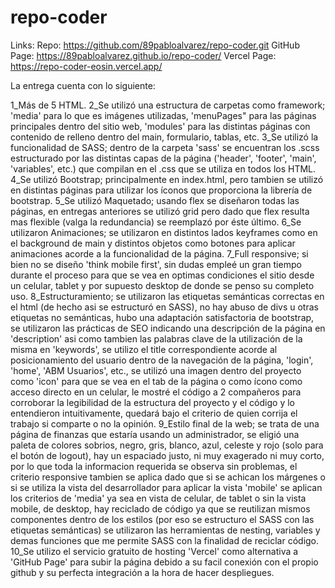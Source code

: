 # repo-coder

Links:
Repo: https://github.com/89pabloalvarez/repo-coder.git
GitHub Page: https://89pabloalvarez.github.io/repo-coder/
Vercel Page: https://repo-coder-eosin.vercel.app/

La entrega cuenta con lo siguiente:

1_Más de 5 HTML.
2_Se utilizó una estructura de carpetas como framework; 'media' para lo que es imágenes utilizadas, 'menuPages" para las páginas principales dentro del sitio web, 'modules' para las distintas páginas con contenido de relleno dentro del main, formulario, tablas, etc.
3_Se utilizó la funcionalidad de SASS; dentro de la carpeta 'sass' se encuentran los .scss estructurado por las distintas capas de la página ('header', 'footer', 'main', 'variables', etc.) que compilan en el .css que se utiliza en todos los HTML.
4_Se utilizó Bootstrap; principalmente en index.html, pero tambien se utilizó en distintas páginas para utilizar los íconos que proporciona la librería de bootstrap.
5_Se utilizó Maquetado; usando flex se diseñaron todas las páginas, en entregas anteriores se utilizó grid pero dado que flex resulta mas flexible (valga la redundancia) se reemplazó por éste último.
6_Se utilizaron Animaciones; se utilizaron en distintos lados keyframes como en el background de main y distintos objetos como botones para aplicar animaciones acorde a la funcionalidad de la página.
7_Full responsive; si bien no se diseño 'think mobile first', sin dudas empleé un gran tiempo durante el proceso para que se vea en optimas condiciones el sitio desde un celular, tablet y por supuesto desktop de donde se penso su completo uso.
8_Estructuramiento; se utilizaron las etiquetas semánticas correctas en el html (de hecho asi se estructuró en SASS), no hay abuso de divs u otras etiquetas no semánticas, hubo una adaptación satisfactoria de bootstrap, se utilizaron las prácticas de SEO indicando una descripción de la página en 'description' asi como tambien las palabras clave de la utilización de la misma en 'keywords', se utilizo el title correspondiente acorde al posicionamiento del usuario dentro de la navegación de la página, 'login', 'home', 'ABM Usuarios', etc., se utilizó una imagen dentro del proyecto como 'icon' para que se vea en el tab de la página o como ícono como acceso directo en un celular, le mostré el código a 2 compañeros para corroborar la legibilidad de la estructura del proyecto y el código y lo entendieron intuitivamente, quedará bajo el criterio de quien corrija el trabajo si comparte o no la opinión.
9_Estilo final de la web; se trata de una página de finanzas que estaría usando un administrador, se eligió una paleta de colores sobrios, negro, gris, blanco, azul, celeste y rojo (solo para el botón de logout), hay un espaciado justo, ni muy exagerado ni muy corto, por lo que toda la informacion requerida se observa sin problemas, el criterio responsive tambien se aplica dado que si se achican los márgenes o si se utiliza la vista del desarrollador para aplicar la vista 'mobile' se aplican los criterios de 'media' ya sea en vista de celular, de tablet o sin la vista mobile, de desktop, hay reciclado de código ya que se reutilizan mismos componentes dentro de los estilos (por eso se estructuro el SASS con las etiquetas semánticas) se utilizaron las herramientas de nesting, variables y demas funciones que me permite SASS con la finalidad de reciclar código.
10_Se utilizo el servicio gratuito de hosting 'Vercel' como alternativa a 'GitHub Page' para subir la página debido a su facil conexión con el propio github y su perfecta integración a la hora de hacer despliegues.
